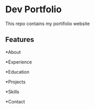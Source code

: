 # Dev Portfolio

This repo contains my portifolio website

## Features

*About

*Experience

*Education

*Projects

*Skills

*Contact

